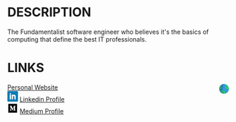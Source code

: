 # DESCRIPTION

The Fundamentalist software engineer who believes it's the basics of computing that define the best IT professionals.

# LINKS

<img src="/res/img/ico_web.svg" style="float: right" width="24" height="24"> [Personal Website](https://www.henriquefantini.com "Personal Website")<br/>
<img src="/res/img/ico_linkedin.svg" width="24" height="24"> [Linkedin Profile](https://www.linkedin.com/in/henrique-fantini/ "Linkedin Profile")<br/>
<img src="/res/img/ico_medium.svg" width="24" height="24"> [Medium Profile](https://medium.com/@henriquefantini2 "Medium Profile")<br/>

